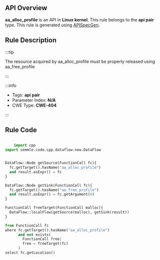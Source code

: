 ---
---


## API Overview
**aa_alloc_profile** is an API in **Linux kernel**. This rule belongs to the **api pair** type. This rule is generated using [APISpecGen](../../tools/APISpecGen).
## Rule Description

:::tip

The resource acquired by aa_alloc_profile must be properly released using aa_free_profile

:::

:::info

- Tags: **api pair**
- Parameter Index: **N/A**
- CWE Type: **CWE-404**

:::

## Rule Code
```python

    import cpp
import semmle.code.cpp.dataflow.new.DataFlow


DataFlow::Node getSource(FunctionCall fc){
  fc.getTarget().hasName("aa_alloc_profile")
  and result.asExpr() = fc
}

DataFlow::Node getSink(FunctionCall fc){
  fc.getTarget().hasName("aa_free_profile")
  and result.asExpr() = fc.getArgument(0)
}

FunctionCall freeTarget(FunctionCall malloc){
  DataFlow::localFlow(getSource(malloc), getSink(result))
}

from FunctionCall fc
where fc.getTarget().hasName("aa_alloc_profile")
      and not exists(
        FunctionCall free| 
        free = freeTarget(fc)
      )
select fc.getLocation()

    
```